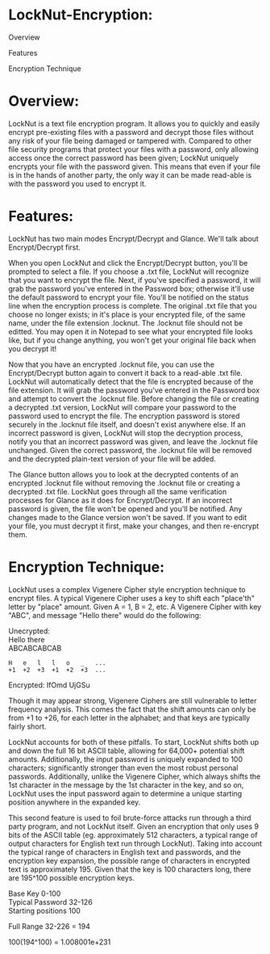 LockNut-Encryption:
=====================

Overview  

Features  

Encryption Technique  


Overview:
=====================

LockNut is a text file encryption program. It allows you to quickly and easily encrypt pre-existing files with a password and decrypt those files without any risk of your file being damaged or tampered with. Compared to other file security programs that protect your files with a password, only allowing access once the correct password has been given; LockNut uniquely encrypts your file with the password given. This means that even if your file is in the hands of another party, the only way it can be made read-able is with the password you used to encrypt it.


Features:
=====================

LockNut has two main modes Encrypt/Decrypt and Glance. We'll talk about Encrypt/Decrypt first.

When you open LockNut and click the Encrypt/Decrypt button, you'll be prompted to select a file. If you choose a .txt file, LockNut will recognize that you want to encrypt the file. Next, if you've specified a password, it will grab the password you've entered in the Password box; otherwise it'll use the default password to encrypt your file. You'll be notified on the status line when the encryption process is complete. The original .txt file that you choose no longer exists; in it's place is your encrypted file, of the same name, under the file extension .locknut. The .locknut file should not be editted. You may open it in Notepad to see what your encrypted file looks like, but if you change anything, you won't get your original file back when you decrypt it!

Now that you have an encrypted .locknut file, you can use the Encrypt/Decrypt button again to convert it back to a read-able .txt file. LockNut will automatically detect that the file is encrypted because of the file extension. It will grab the password you've entered in the Password box and attempt to convert the .locknut file. Before changing the file or creating a decrypted .txt version, LockNut will compare your password to the password used to encrypt the file. The encryption password is stored securely in the .locknut file itself, and doesn't exist anywhere else. If an incorrect password is given, LockNut will stop the decryption process, notify you that an incorrect password was given, and leave the .locknut file unchanged. Given the correct password, the .locknut file will be removed and the decrypted plain-text version of your file will be added.

The Glance button allows you to look at the decrypted contents of an encrypted .locknut file without removing the .locknut file or creating a decrypted .txt file. LockNut goes through all the same verification processes for Glance as it does for Encrypt/Decrypt. If an incorrect password is given, the file won't be opened and you'll be notified. Any changes made to the Glance version won't be saved. If you want to edit your file, you must decrypt it first, make your changes, and then re-encrypt them.


Encryption Technique:
=====================

LockNut uses a complex Vigenere Cipher style encryption technique to encrypt files. A typical Vigenere Cipher uses a key to shift each "place'th" letter by "place" amount. Given A = 1, B = 2, etc. A Vigenere Cipher with key "ABC", and message "Hello there" would do the following:

Unecrypted: 	
Hello there  
ABCABCABCAB  

	H	e	l	l	o	_	...
	+1	+2	+3	+1	+2	+3	...

Encrypted:
IfOmd UjGSu	

Though it may appear strong, Vigenere Ciphers are still vulnerable to letter frequency analysis. This comes the fact that the shift amounts can only be from +1 to +26, for each letter in the alphabet; and that keys are typically fairly short.

LockNut accounts for both of these pitfalls. To start, LockNut shifts both up and down the full 16 bit ASCII table, allowing for 64,000+ potential shift amounts. Additionally, the input password is uniquely expanded to 100 characters; significantly stronger than even the most robust personal passwords. Additionally, unlike the Vigenere Cipher, which always shifts the 1st character in the message by the 1st character in the key, and so on, LockNut uses the input password again to determine a unique starting position anywhere in the expanded key.

This second feature is used to foil brute-force attacks run through a third party program, and not LockNut itself. Given an encryption that only uses 9 bits of the ASCII table (eg. approximately 512 characters, a typical range of output characters for English text run through LockNut). Taking into account the typical range of characters in English text and passwords, and the encryption key expansion, the possible range of characters in encrypted text is approximately 195. Given that the key is 100 characters long, there are 195^100 possible encryption keys.

Base Key		0-100  	
Typical Password	32-126   
Starting positions	100   

Full Range		32-226 = 194

100(194^100) = 1.008001e+231


